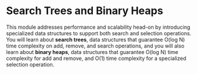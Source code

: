 # Search Trees and Binary Heaps

This module addresses performance and scalability head-on by introducing
specialized data structures to support both search and selection operations.
You will learn about **search trees**, data structures that guarantee O(log N)
time complexity on add, remove, and search operations, and you will also learn
about **binary heaps**, data structures that guarantee O(log N) time
complexity for add and remove, and O(1) time complexity for a specialized
selection operation.
